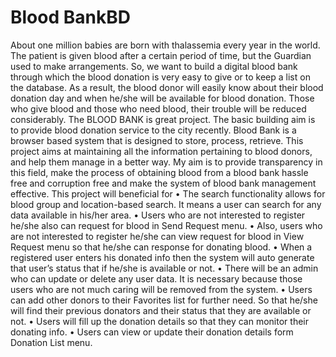 # Blood BankBD

About one million babies are born with thalassemia every year in the world. The patient is given blood after a certain period of time, but the Guardian used to make arrangements. So, we want to build a digital blood bank through which the blood donation is very easy to give or to keep a list on the database. As a result, the blood donor will easily know about their blood donation day and when he/she will be available for blood donation. Those who give blood and those who need blood, their trouble will be reduced considerably. The BLOOD BANK is great project. The basic building aim is to provide blood donation service to the city recently. Blood Bank is a browser based system that is designed to store, process, retrieve. This project aims at maintaining all the information pertaining to blood donors, and help them manage in a better way. My aim is to provide transparency in this field, make the process of obtaining blood from a blood bank hassle free and corruption free and make the system of blood bank management effective.
This project will beneficial for
•	The search functionality allows for blood group and location-based search. It means a user can search for any data available in his/her area.
•	Users who are not interested to register he/she also can request for blood in Send Request menu.
•	Also, users who are not interested to register he/she can view request for blood in View Request menu so that he/she can response for donating blood.
•	When a registered user enters his donated info then the system will auto generate that user’s status that if he/she is available or not.
•	There will be an admin who can update or delete any user data. It is necessary because those users who are not much caring will be removed from the system.
•	Users can add other donors to their Favorites list for further need. So that he/she will find their previous donators and their status that they are available or not.
•	Users will fill up the donation details so that they can monitor their donating info.
•	Users can view or update their donation details form Donation List menu. 
